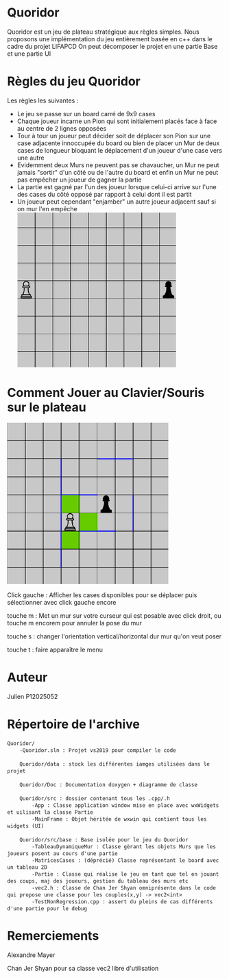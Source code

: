 # Quoridor

Quoridor est un jeu de plateau stratégique aux règles simples.
Nous proposons une implémentation du jeu entièrement basée en c++ dans le cadre du projet LIFAPCD
On peut décomposer le projet en une partie Base et une partie UI

# Règles du jeu Quoridor
Les règles les suivantes :
- Le jeu se passe sur un board carré de 9x9 cases
- Chaque joueur incarne un Pion qui sont initialement placés face à face au centre de 2 lignes opposées
- Tour à tour un joueur peut décider soit de déplacer son Pion sur une case adjacente innoccupée du board ou bien de placer un Mur de deux cases de longueur
    bloquant le déplacement d'un joueur d'une case vers une autre
- Evidemment deux Murs ne peuvent pas se chavaucher, un Mur ne peut jamais "sortir" d'un côté ou de l'autre du board
    et enfin un Mur ne peut pas empêcher un joueur de gagner la partie
- La partie est gagné par l'un des joueur lorsque celui-ci arrive sur l'une des cases du côté opposé par rapport à celui dont il est partit
- Un joueur peut cependant "enjamber" un autre joueur adjacent sauf si on mur l'en empêche
![Init2P](./Quoridor/data/ReadMeImages/Init2P.png "Configuration initiale pour 2 joueurs") 


# Comment Jouer au Clavier/Souris sur le plateau
![ExemplePartie](./Quoridor/data/ReadMeImages/partieRandom.png "cases vertes:dispo , murs et bleu")

Click gauche : Afficher les cases disponibles pour se déplacer puis sélectionner avec click gauche encore

touche m : Met un mur sur votre curseur qui est posable avec click droit, ou touche m encorem pour annuler la pose du mur

touche s : changer l'orientation vertical/horizontal dur mur qu'on veut poser

touche t : faire apparaître le menu



# Auteur
Julien P12025052

# Répertoire de l'archive

    Quoridor/
        -Quoridor.sln : Projet vs2019 pour compiler le code

        Quoridor/data : stock les différentes iamges utilisées dans le projet

        Quoridor/Doc : Documentation doxygen + diagramme de classe

        Quoridor/src : dossier contenant tous les .cpp/.h
            -App : Classe application window mise en place avec wxWidgets et uilisant la classe Partie
            -MainFrame : Objet héritée de wxwin qui contient tous les widgets (UI)
        
        Quoridor/src/base : Base isolée pour le jeu du Quoridor
            -TableauDynamiqueMur : Classe gèrant les objets Murs que les joueurs posent au cours d'une partie
            -MatricesCases : (déprécié) Classe représentant le board avec un tableau 2D
            -Partie : Classe qui réalise le jeu en tant que tel en jouant des coups, maj des joueurs, gestion du tableau des murs etc
            -vec2.h : Classe de Chan Jer Shyan omniprésente dans le code qui propose une classe pour les couples(x,y) -> vec2<int>
            -TestNonRegression.cpp : assert du pleins de cas différents d'une partie pour le debug



# Remerciements

Alexandre Mayer

Chan Jer Shyan pour sa classe vec2 libre d'utilisation
